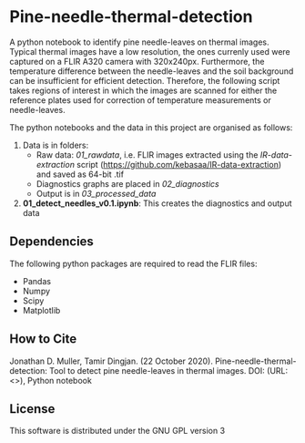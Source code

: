 

# Pine-needle-thermal-detection

A python notebook to identify pine needle-leaves on thermal images. Typical thermal images have a low resolution, the ones currenly used were captured on a FLIR A320 camera with 320x240px. Furthermore, the temperature difference between the needle-leaves and the soil background can be insufficient for efficient detection. Therefore, the following script takes regions of interest in which the images are scanned for either the reference plates used for correction of temperature measurements or needle-leaves.

The python notebooks and the data in this project are organised as follows:
1. Data is in folders:
   * Raw data: *01_rawdata*, i.e. FLIR images extracted using the _IR-data-extraction_ script (https://github.com/kebasaa/IR-data-extraction) and saved as 64-bit .tif
   * Diagnostics graphs are placed in *02_diagnostics*
   * Output is in *03_processed_data*
2. **01_detect_needles_v0.1.ipynb**: This creates the diagnostics and output data

## Dependencies

The following python packages are required to read the FLIR files:

  - Pandas
  - Numpy
  - Scipy
  - Matplotlib

## How to Cite

Jonathan D. Muller, Tamir Dingjan. (22 October 2020). Pine-needle-thermal-detection: Tool to detect pine needle-leaves in thermal images. DOI:  (URL:
<>), Python notebook



## License

This software is distributed under the GNU GPL version 3

